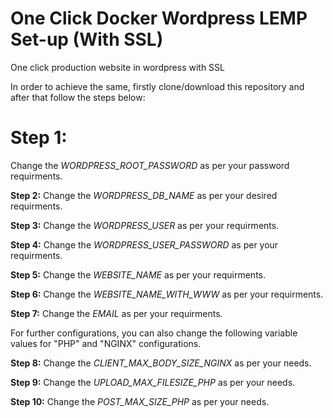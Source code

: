 #  One Click Docker Wordpress LEMP Set-up (With SSL)
One click production website in wordpress with SSL <br>

In order to achieve the same, firstly clone/download this repository and after that follow the steps below:<br>

<h1>Step 1:</h1> Change the <em>WORDPRESS_ROOT_PASSWORD</em> as per your password requirments.<br>

<strong>Step 2:</strong> Change the <em>WORDPRESS_DB_NAME</em> as per your desired requirments.<br>

<strong>Step 3:</strong> Change the <em>WORDPRESS_USER</em> as per your requirments.<br>

<strong>Step 4:</strong> Change the <em>WORDPRESS_USER_PASSWORD</em> as per your requirments.<br>

<strong>Step 5:</strong> Change the <em>WEBSITE_NAME</em> as per your requirments.<br>

<strong>Step 6:</strong> Change the <em>WEBSITE_NAME_WITH_WWW</em> as per your requirments.<br>

<strong>Step 7:</strong> Change the <em>EMAIL</em> as per your requirments.<br>

For further configurations, you can also change the following variable values for "PHP" and "NGINX" configurations.<br>

<strong>Step 8:</strong> Change the <em>CLIENT_MAX_BODY_SIZE_NGINX</em> as per your needs.<br>

<strong>Step 9:</strong> Change the <em>UPLOAD_MAX_FILESIZE_PHP</em> as per your needs.<br>

<strong>Step 10:</strong> Change the <em>POST_MAX_SIZE_PHP</em> as per your needs.<br>
